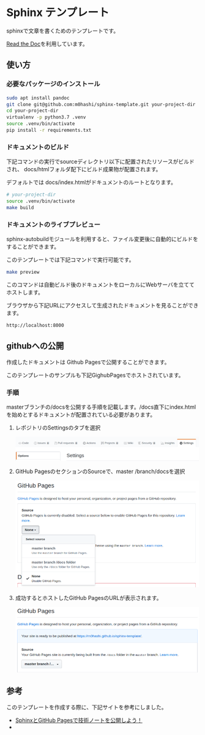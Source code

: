 # Sphinx テンプレート

sphinxで文章を書くためのテンプレートです。

[Read the Doc](https://github.com/readthedocs/readthedocs.org)を利用しています。

## 使い方

### 必要なパッケージのインストール
```sh
sudo apt install pandoc
git clone git@github.com:m0hashi/sphinx-template.git your-project-dir
cd your-project-dir
virtualenv -p python3.7 .venv 
source .venv/bin/activate
pip install -r requirements.txt
```

### ドキュメントのビルド
下記コマンドの実行でsourceディレクトリ以下に配置されたリソースがビルドされ、 docs/htmlフォルダ配下にビルド成果物が配置されます。

デフォルトでは docs/index.htmlがドキュメントのルートとなります。
```sh
# your-project-dir
source .venv/bin/activate
make build
```


### ドキュメントのライブプレビュー
sphinx-autobuildモジュールを利用すると、ファイル変更後に自動的にビルドをすることができます。

このテンプレートでは下記コマンドで実行可能です。
```sh
make preview
```

このコマンドは自動ビルド後のドキュメントをローカルにWebサーバを立ててホストします。

ブラウザから下記URLにアクセスして生成されたドキュメントを見ることができます。

```sh
http://localhost:8000
```

## githubへの公開
作成したドキュメントは Github Pagesで公開することができます。

このテンプレートのサンプルも下記GighubPagesでホストされています。

### 手順
masterブランチの/docsを公開する手順を記載します。/docs直下にindex.htmlを始めとするドキュメントが配置されている必要があります。

1. レポジトリのSettingsのタブを選択
   
   ![](/source/_static/readme_pict/settings.png)


2. GitHub PagesのセクションのSourceで、master /branch/docsを選択
   
   ![](/source/_static/readme_pict/github_pages.png)

3. 成功するとホストしたGitHub PagesのURLが表示されます。
   
   ![](/source/_static/readme_pict/published.png)


## 参考
このテンプレートを作成する際に、下記サイトを参考にしました。

- [SphinxとGitHub Pagesで技術ノートを公開しよう！](https://qiita.com/tutuz/items/88a32d94d700b33dc3ea)
- 


